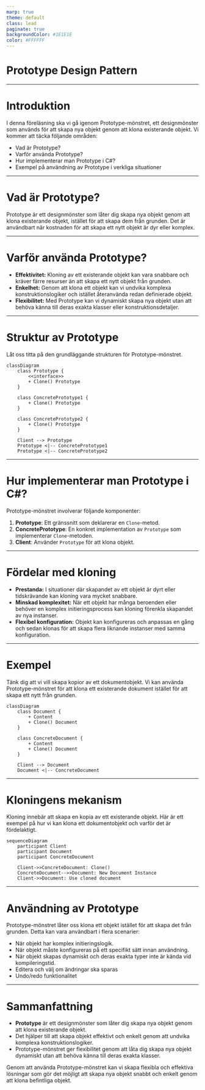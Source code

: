 ```yaml
---
marp: true
theme: default
class: lead
paginate: true
backgroundColor: #1E1E1E
color: #FFFFFF
---
```


# Prototype Design Pattern

---

# Introduktion

I denna föreläsning ska vi gå igenom Prototype-mönstret, ett designmönster som används för att skapa nya objekt genom att klona existerande objekt. Vi kommer att täcka följande områden:

- Vad är Prototype?
- Varför använda Prototype?
- Hur implementerar man Prototype i C#?
- Exempel på användning av Prototype i verkliga situationer

---

# Vad är Prototype?

Prototype är ett designmönster som låter dig skapa nya objekt genom att klona existerande objekt, istället för att skapa dem från grunden. Det är användbart när kostnaden för att skapa ett nytt objekt är dyr eller komplex.

---

# Varför använda Prototype?

- **Effektivitet:** Kloning av ett existerande objekt kan vara snabbare och kräver färre resurser än att skapa ett nytt objekt från grunden.
- **Enkelhet:** Genom att klona ett objekt kan vi undvika komplexa konstruktionslogiker och istället återanvända redan definierade objekt.
- **Flexibilitet:** Med Prototype kan vi dynamiskt skapa nya objekt utan att behöva känna till deras exakta klasser eller konstruktionsdetaljer.

---

# Struktur av Prototype

Låt oss titta på den grundläggande strukturen för Prototype-mönstret.

```mermaid
classDiagram
    class Prototype {
        <<interface>>
        + Clone() Prototype
    }

    class ConcretePrototype1 {
        + Clone() Prototype
    }

    class ConcretePrototype2 {
        + Clone() Prototype
    }

    Client --> Prototype
    Prototype <|-- ConcretePrototype1
    Prototype <|-- ConcretePrototype2
```

---

# Hur implementerar man Prototype i C#?

Prototype-mönstret involverar följande komponenter:

1. **Prototype**: Ett gränssnitt som deklarerar en `Clone`-metod.
2. **ConcretePrototype**: En konkret implementation av `Prototype` som implementerar `Clone`-metoden.
3. **Client**: Använder `Prototype` för att klona objekt.

---

# Fördelar med kloning

- **Prestanda:** I situationer där skapandet av ett objekt är dyrt eller tidskrävande kan kloning vara mycket snabbare.
- **Minskad komplexitet:** När ett objekt har många beroenden eller behöver en komplex initieringsprocess kan kloning förenkla skapandet av nya instanser.
- **Flexibel konfiguration:** Objekt kan konfigureras och anpassas en gång och sedan klonas för att skapa flera liknande instanser med samma konfiguration.

---

# Exempel

Tänk dig att vi vill skapa kopior av ett dokumentobjekt. Vi kan använda Prototype-mönstret för att klona ett existerande dokument istället för att skapa ett nytt från grunden.

```mermaid
classDiagram
    class Document {
        + Content
        + Clone() Document
    }

    class ConcreteDocument {
        + Content
        + Clone() Document
    }

    Client --> Document
    Document <|-- ConcreteDocument
```

---

# Kloningens mekanism

Kloning innebär att skapa en kopia av ett existerande objekt. Här är ett exempel på hur vi kan klona ett dokumentobjekt och varför det är fördelaktigt.

```mermaid
sequenceDiagram
    participant Client
    participant Document
    participant ConcreteDocument

    Client->>ConcreteDocument: Clone()
    ConcreteDocument-->>Document: New Document Instance
    Client->>Document: Use cloned document
```

---

# Användning av Prototype

Prototype-mönstret låter oss klona ett objekt istället för att skapa det från grunden. Detta kan vara användbart i flera scenarier:

- När objekt har komplex initieringslogik.
- När objekt måste konfigureras på ett specifikt sätt innan användning.
- När objekt skapas dynamiskt och deras exakta typer inte är kända vid kompileringstid.
- Editera och välj om ändringar ska sparas
- Undo/redo funktionalitet

---

# Sammanfattning

- **Prototype** är ett designmönster som låter dig skapa nya objekt genom att klona existerande objekt.
- Det hjälper till att skapa objekt effektivt och enkelt genom att undvika komplexa konstruktionslogiker.
- Prototype-mönstret ger flexibilitet genom att låta dig skapa nya objekt dynamiskt utan att behöva känna till deras exakta klasser.

Genom att använda Prototype-mönstret kan vi skapa flexibla och effektiva lösningar som gör det möjligt att skapa nya objekt snabbt och enkelt genom att klona befintliga objekt.

